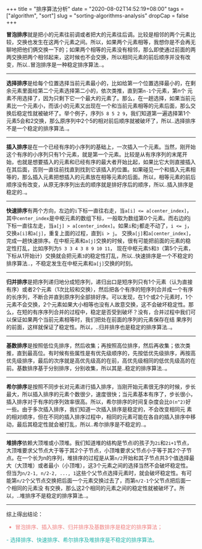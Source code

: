 +++
title = "排序算法分析"
date = "2020-08-02T14:52:19+08:00"
tags = ["algorithm", "sort"]
slug = "sorting-algorithms-analysis"
dropCap = false
+++

**冒泡排序**就是把小的元素往前调或者把大的元素往后调。比较是相邻的两个元素比较，交换也发生在这两个元素之间。所以，如果两个元素相等，我想你是不会再无聊地把他们俩交换一下的；如果两个相等的元素没有相邻，那么即使通过前面的两两交换把两个相邻起来，这时候也不会交换，所以相同元素的前后顺序并没有改变，所以..冒泡排序是一种稳定排序算法..。

---

**选择排序**是给每个位置选择当前元素最小的，比如给第一个位置选择最小的，在剩余元素里面给第二个元素选择第二小的，依次类推，直到第`n-1`个元素，第n个 元素不用选择了，因为只剩下它一个最大的元素了。那么，在一趟选择，如果当前元素比一个元素小，而该小的元素又出现在一个和当前元素相等的元素后面，那么交换后稳定性就被破坏了。举个例子，序列`5 8 5 2 9`，我们知道第一遍选择第1个元素5会和2交换，那么原序列中2个5的相对前后顺序就被破坏了，所以..选择排序不是一个稳定的排序算法..。

---

**插入排序**是在一个已经有序的小序列的基础上，一次插入一个元素。当然，刚开始这个有序的小序列只有1个元素，就是第一个元素。比较是从有序序列的末尾开始，也就是想要插入的元素和已经有序的最大者开始比起，如果比它大则直接插入在其后面，否则一直往前找直到找到它该插入的位置。如果碰见一个和插入元素相等的，那么插入元素把想插入的元素放在相等元素的后面。所以，相等元素的前后顺序没有改变，从原无序序列出去的顺序就是排好序后的顺序，所以..插入排序是稳定的..。

---

**快速排序**有两个方向，左边的`i`下标一直往右走，当`a[i] <= a[center_index]`，其中`center_index`是中枢元素的数组下标，一般取为数组第0个元素。而右边的j下标一直往左走，当`a[j] > a[center_index]`。如果`i`和`j`都走不动了，`i <= j`，交换`a[i]`和`a[j]`，重复上面的过程，直到`i > j`。 交换`a[j]`和`a[center_index]`，完成一趟快速排序。在中枢元素和`a[j]`交换的时候，很有可能把前面的元素的稳定性打乱，比如序列为`5 3 3 4 3 8 9 10 11`， 现在中枢元素`5`和`3`（第5个元素，下标从1开始计）交换就会把元素`3`的稳定性打乱，所以..快速排序是一个不稳定的排序算法..，不稳定发生在中枢元素和`a[j]`交换的时刻。

---

**归并排序**是把序列递归地分成短序列，递归出口是短序列只有1个元素（认为直接有序）或者2个元素（1次比较和交换），然后把各个有序的短序列合并成一个有序的长序列，不断合并直到原序列全部排好序。可以发现，在1个或2个元素时，1个元素不会交换，2个元素如果大小相等也没有人故意交换，这不会破坏稳定性。那么，在短的有序序列合并的过程中，稳定是否受到破坏？没有，合并过程中我们可以保证如果两个当前元素相等时，我们把处在前面的序列的元素保存在结 果序列的前面，这样就保证了稳定性。所以，..归并排序也是稳定的排序算法..。

---

**基数排序**是按照低位先排序，然后收集；再按照高位排序，然后再收集；依次类推，直到最高位。有时候有些属性是有优先级顺序的，先按低优先级排序，再按高优先级排序，最后的次序就是高优先级高的在前，高优先级相同的低优先级高的在前。基数排序基于分别排序，分别收集，所以其是..稳定的排序算法..。

---

**希尔排序**是按照不同步长对元素进行插入排序，当刚开始元素很无序的时候，步长最大，所以插入排序的元素个数很少，速度很快；当元素基本有序了，步长很小，插入排序对于有序的序列效率很高。所以，希尔排序的时间复杂度会比`O(n^2)`好一些。由于多次插入排序，我们知道一次插入排序是稳定的，不会改变相同元 素的相对顺序，但在不同的插入排序过程中，相同的元素可能在各自的插入排序中移动，最后其稳定性就会被打乱，所以..希尔排序是不稳定的..。

---

**堆排序**依赖大顶堆或小顶堆。我们知道堆的结构是节点i的孩子为`2i`和`2i+1`节点，大顶堆要求父节点大于等于其2个子节点，小顶堆要求父节点小于等于其2个子节点。在一个长为n的序列，堆排序的过程是从第`n/2`开始和其子节点共3个值选择最大（大顶堆）或者最小（小顶堆），这3个元素之间的选择当然不会破坏稳定性。但当为`n/2-1, n/2-2, ..., 1`这些个父节点选择元素时，就会破坏稳定性。有可能第`n/2`个父节点交换把后面一个元素交换过去了，而第`n/2-1`个父节点把后面一个相同的元素没 有交换，那么这2个相同的元素之间的稳定性就被破坏了。所以，..堆排序不是稳定的排序算法..。

---

综上得出结论：
<font color=LightCoral>
- 冒泡排序、插入排序、归并排序及基数排序是稳定的排序算法；
<font color=LightSeaGreen>
- 选择排序、快速排序、希尔排序及堆排序是不稳定的排序算法。